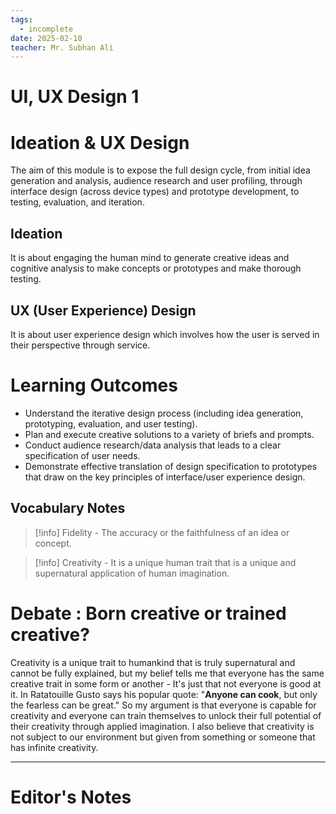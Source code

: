 ```yaml
---
tags:
  - incomplete
date: 2025-02-10
teacher: Mr. Subhan Ali
---
```

# UI, UX Design 1
# Ideation & UX Design
The aim of this module is to expose the full design cycle, from initial idea generation and analysis, audience research and user profiling, through interface design (across device types) and prototype development, to testing, evaluation, and iteration.
## Ideation
It is about engaging the human mind to generate creative ideas and cognitive analysis to make concepts or prototypes and make thorough testing.
## UX (User Experience) Design
It is about user experience design which involves how the user is served in their perspective through service.
# Learning Outcomes
- Understand the iterative design process (including idea generation, prototyping, evaluation, and user testing).
- Plan and execute creative solutions to a variety of briefs and prompts.
- Conduct audience research/data analysis that leads to a clear specification of user needs.
- Demonstrate effective translation of design specification  to prototypes that draw on the key principles of interface/user experience design.
## Vocabulary Notes

> [!info]
> Fidelity - The accuracy or the faithfulness of an idea or concept.

> [!info]
> Creativity - It is a unique human trait that is a unique and supernatural application of human imagination.
# Debate : Born creative or trained creative?
Creativity is a unique trait to humankind that is truly supernatural and cannot be fully explained, but my belief tells me that everyone has the same creative trait in some form or another - It's just that not everyone is good at it. In Ratatouille Gusto says his popular quote: "**Anyone can cook**, but only the fearless can be great." So my argument is that everyone is capable for creativity and everyone can train themselves to unlock their full potential of their creativity through applied imagination. I also believe that creativity is not subject to our environment but given from something or someone that has infinite creativity.

----------------------------------------------------------------
# Editor's Notes